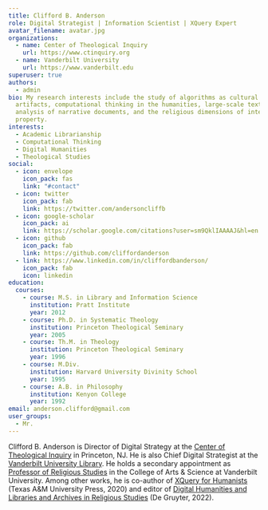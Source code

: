 ```yaml
---
title: Clifford B. Anderson
role: Digital Strategist | Information Scientist | XQuery Expert
avatar_filename: avatar.jpg
organizations:
  - name: Center of Theological Inquiry
    url: https://www.ctinquiry.org
  - name: Vanderbilt University
    url: https://www.vanderbilt.edu
superuser: true
authors:
  - admin
bio: My research interests include the study of algorithms as cultural
  artifacts, computational thinking in the humanities, large-scale textual
  analysis of narrative documents, and the religious dimensions of intellectual
  property.
interests:
  - Academic Librarianship
  - Computational Thinking
  - Digital Humanities
  - Theological Studies
social:
  - icon: envelope
    icon_pack: fas
    link: "#contact"
  - icon: twitter
    icon_pack: fab
    link: https://twitter.com/andersoncliffb
  - icon: google-scholar
    icon_pack: ai
    link: https://scholar.google.com/citations?user=sm9QklIAAAAJ&hl=en
  - icon: github
    icon_pack: fab
    link: https://github.com/cliffordanderson
  - link: https://www.linkedin.com/in/cliffordbanderson/
    icon_pack: fab
    icon: linkedin
education:
  courses:
    - course: M.S. in Library and Information Science
      institution: Pratt Institute
      year: 2012
    - course: Ph.D. in Systematic Theology
      institution: Princeton Theological Seminary
      year: 2005
    - course: Th.M. in Theology
      institution: Princeton Theological Seminary
      year: 1996
    - course: M.Div.
      institution: Harvard University Divinity School
      year: 1995
    - course: A.B. in Philosophy
      institution: Kenyon College
      year: 1992
email: anderson.clifford@gmail.com
user_groups:
  - Mr.
---
```

Clifford B. Anderson is Director of Digital Strategy at the [Center of Theological Inquiry](https://www.ctinquiry.org) in Princeton, NJ. He is also Chief Digital Strategist at the [Vanderbilt University Library](http://www.library.vanderbilt.edu/). He holds a secondary appointment as [Professor of Religious Studies](https://as.vanderbilt.edu/religiousstudies/) in the College of Arts & Science at Vanderbilt University. Among other works, he is co-author of [XQuery for Humanists](https://www.tamupress.com/book/9781623498290/xquery-for-humanists/) (Texas A&M University Press, 2020) and editor of [Digital Humanities and Libraries and Archives in Religious Studies](https://www.degruyter.com/document/doi/10.1515/9783110536539/html) (De Gruyter, 2022).
